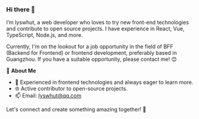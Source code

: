 ### Hi there 👋

<!--
**lyswhut/lyswhut** is a ✨ _special_ ✨ repository because its `README.md` (this file) appears on your GitHub profile.

Here are some ideas to get you started:

- 🔭 I’m currently working on ...
- 🌱 I’m currently learning ...
- 👯 I’m looking to collaborate on ...
- 🤔 I’m looking for help with ...
- 💬 Ask me about ...
- 📫 How to reach me: ...
- 😄 Pronouns: ...
- ⚡ Fun fact: ...
-->

I’m lyswhut, a web developer who loves to try new front-end technologies and contribute to open source projects. I have experience in React, Vue, TypeScript, Node.js, and more.

Currently, I'm on the lookout for a job opportunity in the field of BFF (Backend for Frontend) or frontend development, preferably based in Guangzhou. If you have a suitable opportunity, please contact me! 😊

🌱 **About Me**

- 🔧 Experienced in frontend technologies and always eager to learn more.
- 🌐 Active contributor to open-source projects.
- 📫 Email: [lyswhut@qq.com](mailto:lyswhut@qq.com)

Let's connect and create something amazing together! 🚀

<!-- ![Anurag's GitHub stats](https://github-readme-stats.vercel.app/api?username=lyswhut&show_icons=true&hide=contribs) -->
